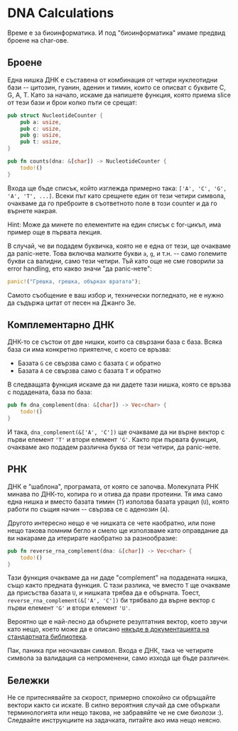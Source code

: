 # DNA Calculations

Време е за биоинформатика. И под "биоинформатика" имаме предвид броене на char-ове.

## Броене

Една нишка ДНК е съставена от комбинация от четири нуклеотидни бази -- цитозин, гуанин, аденин и тимин, които се описват с буквите C, G, A, T. Като за начало, искаме да напишете функция, която приема slice от тези бази и брои колко пъти се срещат:

``` rust
pub struct NucleotideCounter {
    pub a: usize,
    pub c: usize,
    pub g: usize,
    pub t: usize,
}

pub fn counts(dna: &[char]) -> NucleotideCounter {
    todo!()
}
```

Входа ще бъде списък, който изглежда примерно така: `['A', 'C', 'G', 'A', 'T', ...]`. Всеки път като срещнете един от тези четири символа, очакваме да го преброите в съответното поле в този counter и да го върнете накрая.

Hint: Може да минете по елементите на един списък с for-цикъл, има пример още в първата лекция.

В случай, че ви подадем буквичка, която не е една от тези, ще очакваме да panic-нете. Това включва малките букви `a`, `g`, и т.н. -- само големите букви са валидни, само тези четири. Тъй като още не сме говорили за error handling, ето какво значи "да panic-нете":

``` rust
panic!("Грешка, грешка, обърках вратата");
```

Самото съобщение е ваш избор и, технически погледнато, не е нужно да съдържа цитат от песен на Джанго Зе.

## Комплементарно ДНК

ДНК-то се състои от две нишки, които са свързани база с база. Всяка база си има конкретно приятелче, с което се връзва:

- Базата `G` се свързва само с базата `C` и обратно
- Базата `A` се свързва само с базата `T` и обратно

В следващата функция искаме да ни дадете тази нишка, която се връзва с подадената, база по база:

``` rust
pub fn dna_complement(dna: &[char]) -> Vec<char> {
    todo!()
}
```

И така, `dna_complement(&['A', 'C'])` ще очакваме да ни върне вектор с първи елемент `'T'` и втори елемент `'G'`. Както при първата функция, очакваме ако подадем различна буква от тези четири, да panic-нете.

## РНК

ДНК е "шаблона", програмата, от която се започва. Молекулата РНК минава по ДНК-то, копира го и отива да прави протеини. Тя има само една нишка и вместо базата тимин (`T`) използва базата урацил (`U`), която работи по същия начин -- свързва се с аденозин (`A`).

Другото интересно нещо е че нишката се чете наобратно, или поне нещо такова помним бегло и смело ще използваме като оправдание да ви накараме да итерирате наобратно за разнообразие:

``` rust
pub fn reverse_rna_complement(dna: &[char]) -> Vec<char> {
    todo!()
}
```

Тази функция очакваме да ни даде "complement" на подадената нишка, също както предната функция. С тази разлика, че вместо `T` ще очакваме да присъства базата `U`, и нишката трябва да е обърната. Тоест, `reverse_rna_complement(&['A', 'C'])` би трябвало да върне вектор с първи елемент `'G'` и втори елемент `'U'`.

Вероятно ще е най-лесно да обърнете резултатния вектор, което звучи като нещо, което може да е описано [някъде в документацията на стандартната библиотека](https://doc.rust-lang.org/stable/std/vec/struct.Vec.html).

Пак, паника при неочакван символ. Входа е ДНК, така че четирите символа за валидация са непроменени, само изхода ще бъде различен.

## Бележки

Не се притеснявайте за скорост, примерно спокойно си обръщайте вектори както си искате. В силно вероятния случай да сме объркали терминологията или нещо такова, не забравяйте че не сме биолози :). Следвайте инструкциите на задачката, питайте ако има нещо неясно.
